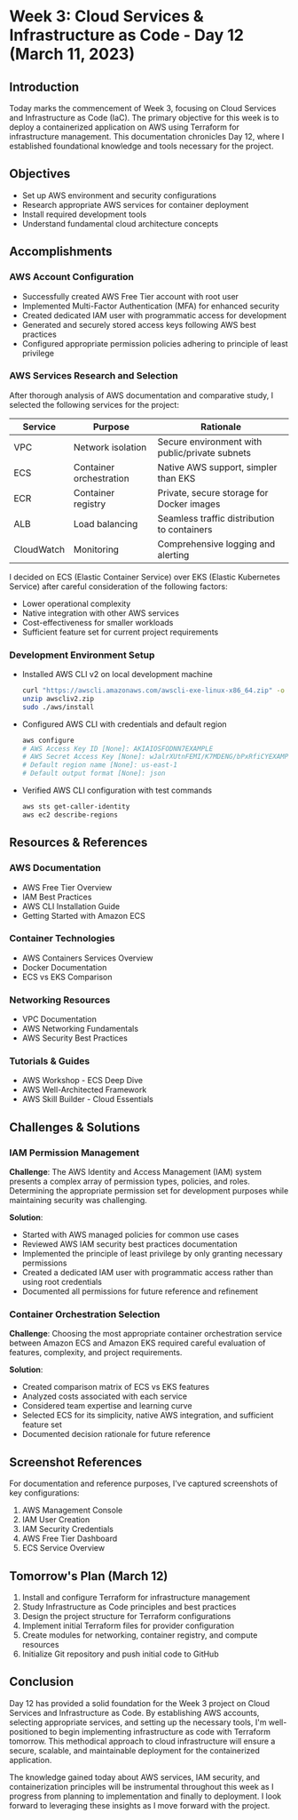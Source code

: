 # Week 3: Cloud Services & Infrastructure as Code - Day 12 (March 11, 2023)

## Introduction

Today marks the commencement of Week 3, focusing on Cloud Services and Infrastructure as Code (IaC). The primary objective for this week is to deploy a containerized application on AWS using Terraform for infrastructure management. This documentation chronicles Day 12, where I established foundational knowledge and tools necessary for the project.

## Objectives

- Set up AWS environment and security configurations
- Research appropriate AWS services for container deployment
- Install required development tools
- Understand fundamental cloud architecture concepts

## Accomplishments

### AWS Account Configuration

- Successfully created AWS Free Tier account with root user
- Implemented Multi-Factor Authentication (MFA) for enhanced security
- Created dedicated IAM user with programmatic access for development
- Generated and securely stored access keys following AWS best practices
- Configured appropriate permission policies adhering to principle of least privilege

### AWS Services Research and Selection

After thorough analysis of AWS documentation and comparative study, I selected the following services for the project:

| Service | Purpose | Rationale |
|---------|---------|-----------|
| VPC | Network isolation | Secure environment with public/private subnets |
| ECS | Container orchestration | Native AWS support, simpler than EKS |
| ECR | Container registry | Private, secure storage for Docker images |
| ALB | Load balancing | Seamless traffic distribution to containers |
| CloudWatch | Monitoring | Comprehensive logging and alerting |

I decided on ECS (Elastic Container Service) over EKS (Elastic Kubernetes Service) after careful consideration of the following factors:
- Lower operational complexity
- Native integration with other AWS services
- Cost-effectiveness for smaller workloads
- Sufficient feature set for current project requirements

### Development Environment Setup

- Installed AWS CLI v2 on local development machine
  ```bash
  curl "https://awscli.amazonaws.com/awscli-exe-linux-x86_64.zip" -o "awscliv2.zip"
  unzip awscliv2.zip
  sudo ./aws/install
  ```

- Configured AWS CLI with credentials and default region
  ```bash
  aws configure
  # AWS Access Key ID [None]: AKIAIOSFODNN7EXAMPLE
  # AWS Secret Access Key [None]: wJalrXUtnFEMI/K7MDENG/bPxRfiCYEXAMPLEKEY
  # Default region name [None]: us-east-1
  # Default output format [None]: json
  ```

- Verified AWS CLI configuration with test commands
  ```bash
  aws sts get-caller-identity
  aws ec2 describe-regions
  ```

## Resources & References

### AWS Documentation
- AWS Free Tier Overview
- IAM Best Practices
- AWS CLI Installation Guide
- Getting Started with Amazon ECS

### Container Technologies
- AWS Containers Services Overview
- Docker Documentation
- ECS vs EKS Comparison

### Networking Resources
- VPC Documentation
- AWS Networking Fundamentals
- AWS Security Best Practices

### Tutorials & Guides
- AWS Workshop - ECS Deep Dive
- AWS Well-Architected Framework
- AWS Skill Builder - Cloud Essentials

## Challenges & Solutions

### IAM Permission Management

**Challenge**: 
The AWS Identity and Access Management (IAM) system presents a complex array of permission types, policies, and roles. Determining the appropriate permission set for development purposes while maintaining security was challenging.

**Solution**:
- Started with AWS managed policies for common use cases
- Reviewed AWS IAM security best practices documentation
- Implemented the principle of least privilege by only granting necessary permissions
- Created a dedicated IAM user with programmatic access rather than using root credentials
- Documented all permissions for future reference and refinement

### Container Orchestration Selection

**Challenge**:
Choosing the most appropriate container orchestration service between Amazon ECS and Amazon EKS required careful evaluation of features, complexity, and project requirements.

**Solution**:
- Created comparison matrix of ECS vs EKS features
- Analyzed costs associated with each service
- Considered team expertise and learning curve
- Selected ECS for its simplicity, native AWS integration, and sufficient feature set
- Documented decision rationale for future reference

## Screenshot References

For documentation and reference purposes, I've captured screenshots of key configurations:

1. AWS Management Console
2. IAM User Creation
3. IAM Security Credentials
4. AWS Free Tier Dashboard
5. ECS Service Overview

## Tomorrow's Plan (March 12)

1. Install and configure Terraform for infrastructure management
2. Study Infrastructure as Code principles and best practices
3. Design the project structure for Terraform configurations
4. Implement initial Terraform files for provider configuration
5. Create modules for networking, container registry, and compute resources
6. Initialize Git repository and push initial code to GitHub

## Conclusion

Day 12 has provided a solid foundation for the Week 3 project on Cloud Services and Infrastructure as Code. By establishing AWS accounts, selecting appropriate services, and setting up the necessary tools, I'm well-positioned to begin implementing infrastructure as code with Terraform tomorrow. This methodical approach to cloud infrastructure will ensure a secure, scalable, and maintainable deployment for the containerized application.

The knowledge gained today about AWS services, IAM security, and containerization principles will be instrumental throughout this week as I progress from planning to implementation and finally to deployment. I look forward to leveraging these insights as I move forward with the project.